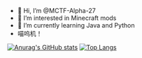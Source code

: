 - 👋 Hi, I’m @MCTF-Alpha-27
- 👀 I’m interested in Minecraft mods
- 🌱 I’m currently learning Java and Python
- 喵呜机！

[![Anurag's GitHub stats](https://github-readme-stats.vercel.app/api?username=MCTF-Alpha-27&show_icons=true&theme=tokyonight)](https://github.com/anuraghazra/github-readme-stats)
[![Top Langs](https://github-readme-stats.vercel.app/api/top-langs/?username=MCTF-Alpha-27&theme=tokyonight&layout=compact)](https://github.com/anuraghazra/github-readme-stats)

